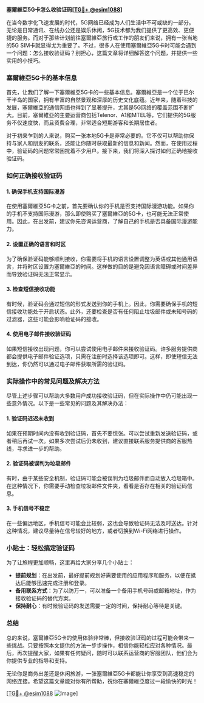 **塞爾維亞5G卡怎么收验证码[[TG💪+ @esim1088](https://t.me/s/esim1088)]**

在当今数字化飞速发展的时代，5G网络已经成为人们生活中不可或缺的一部分。无论是日常通讯、在线办公还是娱乐休闲，5G技术都为我们提供了更高效、更便捷的服务。而对于那些计划前往塞爾維亞旅行或工作的朋友们来说，拥有一张当地的5G SIM卡就显得尤为重要了。不过，很多人在使用塞爾維亞5G卡时可能会遇到一个问题：怎么接收验证码？别担心，这篇文章将详细解答这个问题，并提供一些实用的小技巧。

### 塞爾維亞5G卡的基本信息

首先，让我们了解一下塞爾維亞5G卡的一些基本信息。塞爾維亞是一个位于巴尔干半岛的国家，拥有丰富的自然景观和深厚的历史文化底蕴。近年来，随着科技的发展，塞爾維亞的通信网络也得到了显著提升，尤其是5G网络的覆盖范围不断扩大。目前，塞爾維亞的主要运营商包括Telenor、A1和MTEL等，它们提供的5G服务不仅速度快，而且资费合理，非常适合短期游客和长期居住者。

对于初来乍到的人来说，购买一张本地5G卡是非常必要的。它不仅可以帮助你保持与家人和朋友的联系，还能让你随时获取最新的信息和新闻。然而，在使用过程中，验证码的问题常常困扰着不少用户。接下来，我们将深入探讨如何正确地接收验证码。

### 如何正确接收验证码

#### 1. 确保手机支持国际漫游

在使用塞爾維亞5G卡之前，首先要确认你的手机是否支持国际漫游功能。如果你的手机不支持国际漫游，那么即使购买了塞爾維亞的5G卡，也可能无法正常使用。因此，在出发前，建议你先咨询运营商，了解自己的手机是否具备国际漫游能力。

#### 2. 设置正确的语言和时区

为了确保验证码能够顺利接收，你需要将手机的语言设置调整为英语或其他通用语言，并将时区设置为塞爾維亞的时间。这样做的目的是避免因语言障碍或时间差异而导致验证码无法正常显示。

#### 3. 检查短信接收功能

有时候，验证码会通过短信的形式发送到你的手机上。因此，你需要确保手机的短信接收功能处于开启状态。此外，还要检查是否有任何阻止垃圾邮件或未知号码的过滤器，这些可能会影响验证码的接收。

#### 4. 使用电子邮件接收验证码

如果短信接收出现问题，你可以尝试使用电子邮件来接收验证码。许多服务提供商都会提供电子邮件验证选项，只需在注册时选择该选项即可。这样，即使短信无法到达，你仍然可以通过电子邮件获取所需的验证码。

### 实际操作中的常见问题及解决方法

尽管上述步骤可以帮助大多数用户成功接收验证码，但在实际操作中仍可能出现一些意外情况。以下是一些常见的问题及其解决办法：

#### 1. 验证码迟迟未收到

如果在预期时间内没有收到验证码，首先不要慌张。可以尝试重新发送验证码，或者稍后再试一次。如果多次尝试后仍未收到，建议直接联系服务提供商的客服热线，寻求进一步的帮助。

#### 2. 验证码被误判为垃圾邮件

有时，由于某些安全机制，验证码可能会被误判为垃圾邮件而自动放入垃圾箱中。在这种情况下，你需要手动检查垃圾邮件文件夹，看看是否存在相关的验证码信息。

#### 3. 手机信号不稳定

在一些偏远地区，手机信号可能会比较弱，这也会导致验证码无法及时送达。针对这种情况，建议尽量待在信号较好的地方，或者切换到Wi-Fi网络进行操作。

### 小贴士：轻松搞定验证码

为了让旅程更加顺畅，这里再给大家分享几个小贴士：

- **提前规划**：在出发前，最好提前规划好需要使用的应用程序和服务，以便在抵达后能够迅速完成注册和登录。
- **备用联系方式**：为了以防万一，可以准备一个备用手机号码或邮箱地址，作为接收验证码的替代方案。
- **保持耐心**：有时候验证码的发送需要一定的时间，保持耐心等待是关键。

### 总结

总的来说，塞爾維亞5G卡的使用体验非常棒，但接收验证码的过程可能会带来一些挑战。只要按照本文提供的方法一步步操作，相信你能轻松应对各种情况。最后，再次提醒大家，如果有任何疑问，随时可以联系运营商的客服团队，他们会为你提供专业的指导和支持。

无论你是商务出差还是休闲旅游，一张塞爾維亞5G卡都能让你享受到高速稳定的网络连接。希望这篇文章能对你有所帮助，祝你在塞爾維亞度过一段愉快的时光！

[[TG💪+ @esim1088](https://t.me/s/esim1088) ![Image](https://i.postimg.cc/4NQfJmqS/Snipaste-2025-05-13-00-14-12.png)]